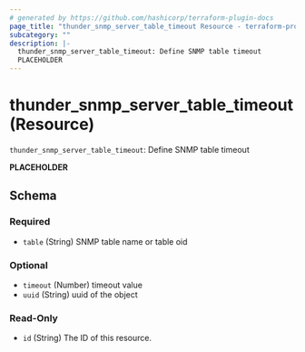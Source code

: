 ```yaml
---
# generated by https://github.com/hashicorp/terraform-plugin-docs
page_title: "thunder_snmp_server_table_timeout Resource - terraform-provider-thunder"
subcategory: ""
description: |-
  thunder_snmp_server_table_timeout: Define SNMP table timeout
  PLACEHOLDER
---
```


# thunder_snmp_server_table_timeout (Resource)

`thunder_snmp_server_table_timeout`: Define SNMP table timeout

__PLACEHOLDER__



<!-- schema generated by tfplugindocs -->
## Schema

### Required

- `table` (String) SNMP table name or table oid

### Optional

- `timeout` (Number) timeout value
- `uuid` (String) uuid of the object

### Read-Only

- `id` (String) The ID of this resource.


